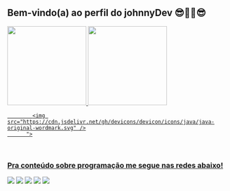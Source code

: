 ## Bem-vindo(a) ao perfil do johnnyDev 😎🤜🤛😎

 <div>
   <a href="https://github.com/FerreiraDev22">
   <img height="180em" src="https://github-readme-stats.vercel.app/api?username=FerreiraDev22&show_icons=true&theme=dark&include_all_commits=true&count_private=true"/>
   <img height="180em" src="https://github-readme-stats.vercel.app/api/top-langs/?username=FerreiraDev22&layout=compact&langs_count=6&theme=dark"/>

</div>


            <img src="https://cdn.jsdelivr.net/gh/devicons/devicon/icons/java/java-original-wordmark.svg" />
          ">
 </div>
 
 <br>
 
  ### Pra conteúdo sobre programação me segue nas redes abaixo!
 
<div>
<a href="https://www.youtube.com/channel/UCyPg1CYOWbqDKS6Uo8jS3eQ" target="_blank"><img src="https://img.shields.io/badge/YouTube-FF0000?style=for-the- badge&logo=youtube&logoColor=white" target="_blank"></a>
<a href="https://instagram.com/ferreiradev22" target="_blank"><img src="https://img.shields.io/badge/Instagram-E4405F?style=for-the-badge&logo=instagram&logoColor=white" target="_blank"></a>  
<a href="https://www.linkedin.com/in/johnnyferreira22" target="_blank"><img src="https://img.shields.io/badge/LinkedIn-0077B5?style=for-the-badge&logo=linkedin&logoColor=white" target="_blank"></a>
<a href = "mailto:johnny.tyf2020@gmail.com" target="_blank"><img src="https://img.shields.io/badge/Gmail-D14836?style=for-the-badge&logo=gmail&logoColor=white" target="_blank"></a>
<a href="http://johnnyferreiradev.online" target="_blank"><img src="https://img.shields.io/badge/website-000000?style=for-the-badge&logo=website&logoColor=white" target="_blank"></a> 
</div>








 

